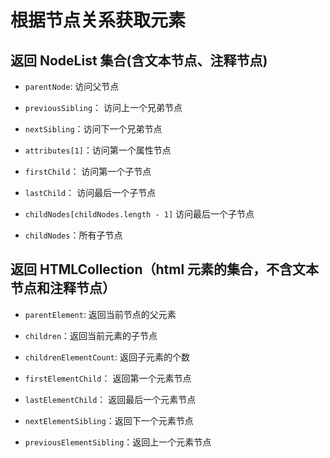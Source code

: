 # 根据节点关系获取元素

## 返回 NodeList 集合(含文本节点、注释节点)

+ `parentNode`: 访问父节点

+ `previousSibling`： 访问上一个兄弟节点

+ `nextSibling`：访问下一个兄弟节点

+ `attributes[1]`：访问第一个属性节点

+ `firstChild`： 访问第一个子节点

+ `lastChild`： 访问最后一个子节点

+ `childNodes[childNodes.length - 1]` 访问最后一个子节点

+ `childNodes`：所有子节点

## 返回 HTMLCollection（html 元素的集合，不含文本节点和注释节点）

+ `parentElement`: 返回当前节点的父元素

+ `children`：返回当前元素的子节点

+ `childrenElementCount`: 返回子元素的个数

+ `firstElementChild`： 返回第一个元素节点

+ `lastElementChild`： 返回最后一个元素节点

+ `nextElementSibling`：返回下一个元素节点

+ `previousElementSibling`：返回上一个元素节点
